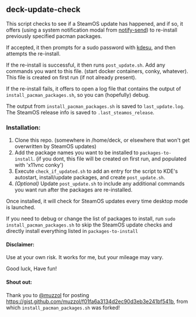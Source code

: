 ## deck-update-check
This script checks to see if a SteamOS update has happened, and if so, it offers (using a system notification modal from [notify-send](https://man.archlinux.org/man/notify-send.1.en)) to re-install previously specified pacman packages.

If accepted, it then prompts for a sudo password with [kdesu](https://api.kde.org/frameworks/kdesu/html/index.html), and then attempts the re-install.

If the re-install is successful, it then runs `post_update.sh`. Add any commands you want to this file. (start docker containers, conky, whatever). This file is created on first run (if not already present).

If the re-install fails, it offers to open a log file that contains the output of `install_pacman_packages.sh`, so you can (hopefully) debug.

The output from `install_pacman_packages.sh` is saved to `last_update.log`.
The SteamOS release info is saved to `.last_steamos_release`.

### Installation:
1. Clone this repo. (somewhere in /home/deck, or elsewhere that won't get overwritten by SteamOS updates)
2. Add the package names you want to be installed to `packages-to-install`. (if you dont, this file will be created on first run, and populated with 'x11vnc conky')
3. Execute `check_if_updated.sh` to add an entry for the script to KDE's autostart, install/update packages, and create `post_update.sh`.
4. *(Optional)* Update `post_update.sh` to include any additional commands you want run after the packages are re-installed.

Once installed, it will check for SteamOS updates every time desktop mode is launched.

If you need to debug or change the list of packages to install, run `sudo install_pacman_packages.sh` to skip the SteamOS update checks and directly install everything listed in `packages-to-install`

#### Disclaimer:
Use at your own risk. It works for me, but your mileage may vary.

Good luck, Have fun!

#### Shout out:
Thank you to [@muzzol](https://github.com/muzzol) for posting https://gist.github.com/muzzol/f01fa6a3134d2ec90d3eb3e241bf541b, from which `install_pacman_packages.sh` was forked! 